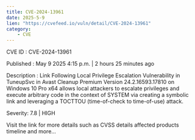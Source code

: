 ```yaml
---
title: CVE-2024-13961
date: 2025-5-9
lien: "https://cvefeed.io/vuln/detail/CVE-2024-13961"
category:
    - CVE
---
```


CVE ID : CVE-2024-13961

Published :  May 9
2025
4:15 p.m. | 2 hours
25 minutes ago

Description : Link Following Local Privilege Escalation Vulnerability in TuneupSvc in Avast Cleanup Premium Version 24.2.16593.17810 on Windows 10 Pro x64 allows local attackers to escalate privileges and execute arbitrary code in the context of SYSTEM via creating a symbolic link and leveraging a TOCTTOU (time-of-check to time-of-use) attack.

Severity: 7.8 | HIGH

Visit the link for more details
such as CVSS details
affected products
timeline
and more...
